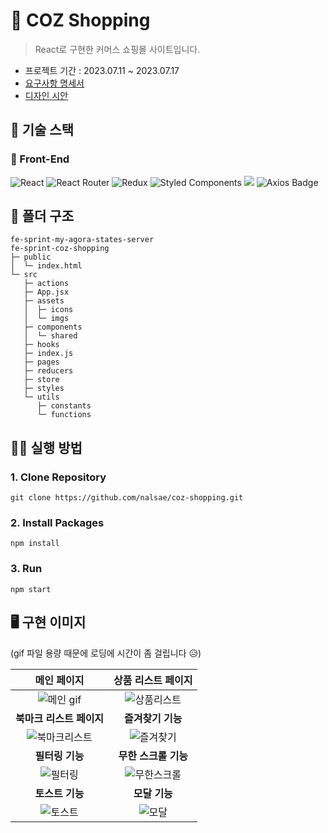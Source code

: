 # 🎁 COZ Shopping
> React로 구현한 커머스 쇼핑몰 사이트입니다.
* 프로젝트 기간 : 2023.07.11 ~ 2023.07.17
* [요구사항 명세서](https://codestates.notion.site/codestates/S4-05073c7f88a942c0ad5e5fcdd68c1dec)
* [디자인 시안](https://www.figma.com/file/TfWAvMXegGEJiS3etqOSfs/FE-S4-project?node-id=0%3A1&t=cHu4rWaqJ0c5CTVV-1)

## 🔧 기술 스택

### 🔨 Front-End

![React](https://img.shields.io/badge/react-%2320232a.svg?style=for-the-badge&logo=react&logoColor=%2361DAFB) ![React Router](https://img.shields.io/badge/React_Router-CA4245?style=for-the-badge&logo=react-router&logoColor=white) ![Redux](https://img.shields.io/badge/redux-%23593d88.svg?style=for-the-badge&logo=redux&logoColor=white) ![Styled Components](https://img.shields.io/badge/styled--components-DB7093?style=for-the-badge&logo=styled-components&logoColor=white) <img src="https://img.shields.io/badge/Framer Motion-bc4a97?style=for-the-badge&logo=Framer&logoColor=white"> ![Axios Badge](https://img.shields.io/badge/Axios-5A29E4?logo=axios&logoColor=fff&style=for-the-badge)


## 📑 폴더 구조
```
fe-sprint-my-agora-states-server
fe-sprint-coz-shopping
├─ public
│  └─ index.html
└─ src
   ├─ actions
   ├─ App.jsx
   ├─ assets
   │  ├─ icons
   │  └─ imgs
   ├─ components
   │  └─ shared
   ├─ hooks
   ├─ index.js
   ├─ pages
   ├─ reducers
   ├─ store
   ├─ styles
   └─ utils
      ├─ constants
      └─ functions
```

## 🏃‍♀️ 실행 방법
### 1. Clone Repository
```
git clone https://github.com/nalsae/coz-shopping.git
```

### 2. Install Packages
```
npm install
```

### 3. Run
```
npm start
```

## 🖥 구현 이미지

(gif 파일 용량 때문에 로딩에 시간이 좀 걸립니다 😥)

|**메인 페이지**|**상품 리스트 페이지**|
|:---:|:---:|
|![메인 gif](https://github.com/nalsae/coz-shopping/assets/101828759/b74597ba-74fb-48f9-a172-86dc1064a19f)|![상품리스트](https://github.com/nalsae/coz-shopping/assets/101828759/27311369-22e0-4920-af95-756739719300)|
|**북마크 리스트 페이지**|**즐겨찾기 기능**|
|![북마크리스트](https://github.com/nalsae/coz-shopping/assets/101828759/3c2685f9-2e56-4696-99af-cea814a27140)|![즐겨찾기](https://github.com/nalsae/coz-shopping/assets/101828759/efb1a55a-2d66-4c41-bad5-c26330507dda)|
|**필터링 기능**|**무한 스크롤 기능**|
|![필터링](https://github.com/nalsae/coz-shopping/assets/101828759/d48a9ec1-9dec-44ca-89d6-b68a9a339688)|![무한스크롤](https://github.com/nalsae/coz-shopping/assets/101828759/459989d1-ef5e-464d-8a33-e51ed6842627)|
|**토스트 기능**|**모달 기능**|
|![토스트](https://github.com/nalsae/coz-shopping/assets/101828759/3f6fb058-f369-425d-9541-1d8dd12a5cd2)|![모달](https://github.com/nalsae/coz-shopping/assets/101828759/f09297c5-422f-4674-9daf-3c9230b7dca5)|



